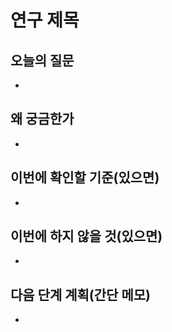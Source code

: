 # 연구 제목

## 오늘의 질문
- 

## 왜 궁금한가
- 

## 이번에 확인할 기준(있으면)
- 

## 이번에 하지 않을 것(있으면)
- 

## 다음 단계 계획(간단 메모)
- 
